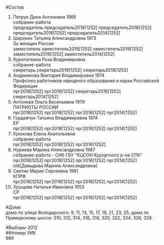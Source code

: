 #Состав  
1. Петрук Дина Антоновна 1966  
    собрание-работа  
    председатель председатель2019[1252] председатель2018[1252] председатель2016[1252] председатель2014[1252]  
2. Широких Татьяна Александровна 1973  
    За женщин России  
    заместитель заместитель2019[1252] заместитель2018[1252] заместитель2016[1252] заместитель2014[1252]  
3. Куропаткина Роза Владимировна  
    собрание-работа  
    секретарь секретарь2019[1252] секретарь2018[1252]  
4. Андрианова Виктория Владимировна 1974  
    Профсоюз работников народного образования и науки Российской Федерации  
    прг2018[1252] прг2018[1252] секретарь2016[1252] секретарь2014[1252]  
5. Антонова Ольга Васильевна 1979  
    ПАТРИОТЫ РОССИИ  
    прг2018[1252] прг2018[1252] прг2016[1252] прг2014[1252]  
6. Гордейчук Татьяна Владимировна 1974  
    ЕР  
    прг2018[1252] прг2018[1252] прг2016[1252] прг2014[1252]  
7. Крюкова Елена Анатольевна  
    собрание-работа  
    прг2018[1252] прг2018[1252] прг2016[1252]  
8. Нуриева Марина Александровна 1987  
    собрание-работа - СИб ГБУ "КЦСОН Курортного р-на СПб"  
    прг2018[1252] прг2018[1252] прг2016[1252] прг2014[1252] old[Давыдова Марина Александровна]  
9. Светик Мария Сергеевна 1981  
    КПРФ  
    прг2018[1252] прг2018[1252] прг2016[1252] прг2014[1252]  
10. Хрущева Наталья Ивановна 1953  
    СР  
    прг2018[1252] прг2018[1252] прг2016[1252] прг2014[1252]  

#Дома  
дома по улице Володарского: 9, 11, 13, 15, 17, 19, 21, 23, 25; дома по Приморскому шоссе: 310, 312, 314, 316, 318, 320, 322, 324, 326, 328.  
  
#Выборы-2012  
##Номер УИК  
989  
